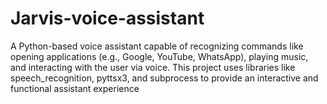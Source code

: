# Jarvis-voice-assistant
A Python-based voice assistant capable of recognizing commands like opening applications (e.g., Google, YouTube, WhatsApp), playing music, and interacting with the user via voice. This project uses libraries like speech_recognition, pyttsx3, and subprocess to provide an interactive and functional assistant experience
